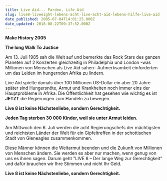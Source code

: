 ```yaml
---
title: Live Aid... Pardon, Life Aid
slug: live8-liveeight-lebens-acht-live-acht-aid-lebens-hilfe-live-aid
date_published: 2005-07-04T14:01:25.000Z
date_updated: 2018-08-22T09:37:52.000Z
---
```


**Make History 2005**

**The long Walk To Justice**

Am 13. Juli 1985 sah die Welt auf und bemerkte das Rock Stars des ganzen Planeten auf 2 Konzerten gleichzeitig in Philadelphia und London -was Millionen von Menschen als Live Aid sahen&ndash; Aufmerksamkeit einforderten um das Leiden im hungernden Afrika zu lindern.

Live Aid spielte damals über 100 Millionen US-Dollar ein aber 20 Jahre später sind Hungersnöte, Armut und Krankheiten noch immer eins der Hauptprobleme in Afrika. Die Öffentlichkeit hat gesehen wie wichtig es ist **JETZT** die Regierungen zum Handeln zu bewegen.

**Live 8 ist keine Nächstenliebe, sondern Gerechtigkeit.**

 

**Jeden Tag sterben 30 000 Kinder, weil sie unter Armut leiden.**

Am Mittwoch den 6. Juli werden die acht Regierungschefs der mächtigsten und reichtsten Länder der Welt für ein Gipfeltreffen in der schottischen Stadt von Gleneagles zusammenkommen. 

Diese Männer können die Weltarmut beenden und die Zukunft von Millionen von Menschen ändern. Sie werden es aber nur machen, wenn genug von uns es ihnen sagen. Darum geht "LIVE 8 &ndash; Der lange Weg zur Gerechtigkeit" und dafür brauchen wir Ihre Stimmen und nicht Ihr Geld.

**Live 8 ist keine Nächstenliebe, sondern Gerechtigkeit.**

 
